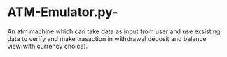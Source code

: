 # ATM-Emulator.py-
 An atm machine which can take data as input from user and use exsisting data to verify and make trasaction in withdrawal deposit and balance view(with currency choice).
